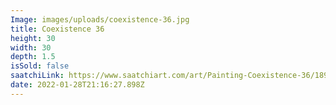 ```yaml
---
Image: images/uploads/coexistence-36.jpg
title: Coexistence 36
height: 30
width: 30
depth: 1.5
isSold: false
saatchiLink: https://www.saatchiart.com/art/Painting-Coexistence-36/189576/6694285/view
date: 2022-01-28T21:16:27.898Z
---
```

